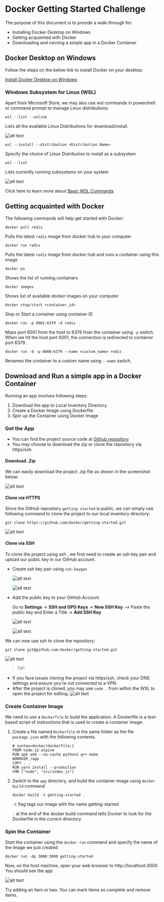 # Docker Getting Started Challenge
The purpose of this document is to provide a walk-through for:
- Installing Docker Desktop on Windows
- Getting acquainted with Docker
- Downloading and running a simple app in a Docker Container

## Docker Desktop on Windows
Follow the steps on the below link to install Docker on your desktop:

[Install Docker Desktop on Windows](https://docs.docker.com/docker-for-windows/install/ "Official Website: Docker")

### Windows Subsystem for Linux (WSL)
Apart from Microsoft Store, we may also use wsl commands in powershell or command prompt to manage Linux distributions:

```
wsl --list --online
```
Lists all the available Linux Distributions for download/install.

![alt text](https://objectstorage.ap-mumbai-1.oraclecloud.com/n/bm29mfisnvsu/b/docker-gettingstarted/o/pic2.JPG)

```
wsl --install --distribution <Distribution Name>
```
Specify the choice of Linux Distribution to install as a subsystem
```
wsl --list
```
Lists currently running subsystems on your system

![alt text](https://objectstorage.ap-mumbai-1.oraclecloud.com/n/bm29mfisnvsu/b/docker-gettingstarted/o/pic4.JPG)

Click here to learn more about [Basic WSL Commands](https://docs.microsoft.com/en-us/windows/wsl/basic-commands)

## Getting acquainted with Docker
The following commands will help get started with Docker:
```
docker pull redis
```
Pulls the latest `redis` image from docker hub to your computer
```
docker run redis
```
Pulls the latest `redis` image from docker hub and runs a container using this image
```
docker ps
```
Shows the list of running containers
```
docker images
```
Shows list of available docker images on your computer
```
docker stop/start <container_id>
```
Stop or Start a container using container ID

```
docker run -p 6001:6379 -d redis
```
Maps port 6001 from the host to 6379 from the container using `-p` switch. When we hit the host port 6001, the connection is redirected to container port 6379.
```
docker run -d -p 6000:6379 --name <custom_name> redis
```
Renames the container to a custom name using `--name` switch.

## Download and Run a simple app in a Docker Container
Running an app involves following steps:
1. Download the app to Local Inventory Directory
1. Create a Docker Image using Dockerfile 
1. Spin up the Container using Docker Image

### Get the App
- You can find the project source code at [Github repository](https://github.com/docker/getting-started)
- You may choose to download the zip or clone the repository via https/ssh.

#### Download .Zip
We can easily download the project .zip file as shown in the screenshot below:

![alt text](https://objectstorage.ap-mumbai-1.oraclecloud.com/n/bm29mfisnvsu/b/docker-gettingstarted/o/pic5.JPG)

#### Clone via HTTPS
Since the GitHub repository `getting started` is public, we can simply use following command to clone the project to our local inventory directory:
```
git clone https://github.com/docker/getting-started.git
```
![alt text](https://objectstorage.ap-mumbai-1.oraclecloud.com/n/bm29mfisnvsu/b/docker-gettingstarted/o/pic6.JPG)

#### Clone via SSH
To clone the project using ssh , we first need to create an ssh key pair and upload our public key in our GitHub account.
- Create ssh key pair using `ssh-keygen`

  ![alt text](https://objectstorage.ap-mumbai-1.oraclecloud.com/n/bm29mfisnvsu/b/docker-gettingstarted/o/pic7.JPG)

  ![alt text](https://objectstorage.ap-mumbai-1.oraclecloud.com/n/bm29mfisnvsu/b/docker-gettingstarted/o/pic8.JPG)

- Add the public key to your GitHub Account

  Go to **Settings** -> **SSH and GPG Keys** -> **New SSH Key** --> Paste the public key and Enter a Title -> **Add SSH Key**

  ![alt text](https://objectstorage.ap-mumbai-1.oraclecloud.com/n/bm29mfisnvsu/b/docker-gettingstarted/o/pic11.JPG)

  ![alt text](https://objectstorage.ap-mumbai-1.oraclecloud.com/n/bm29mfisnvsu/b/docker-gettingstarted/o/pic12.JPG)


We can now use ssh to clone the repository:

```
git clone git@github.com:docker/getting-started.git
```
  ![alt text](https://objectstorage.ap-mumbai-1.oraclecloud.com/n/bm29mfisnvsu/b/docker-gettingstarted/o/pic13.JPG)

> TIP: 
- If you face issues cloning the project via https/ssh, check your DNS settings and ensure you're not connected to a VPN. 
- After the project is cloned, you may use `code .` from within the WSL to open the project for editing.
      ![alt text](https://objectstorage.ap-mumbai-1.oraclecloud.com/n/bm29mfisnvsu/b/docker-gettingstarted/o/pic14.JPG)

### Create Container Image
We need to use a `Dockerfile` to build the application. A Dockerfile is a text-based script of instructions that is used to create a container image.

1. Create a file named `Dockerfile` in the same folder as the file `package.json` with the following contents.
    ``` docker 
    # syntax=docker/dockerfile:1
    FROM node:12-alpine
    RUN apk add --no-cache python2 g++ make
    WORKDIR /app
    COPY . .
    RUN yarn install --production
    CMD ["node", "src/index.js"]
    ```
1. Switch to the `app` directory, and build the container image using `docker build` command
    ```
    docker build -t getting-started .
    ```
    `-t` flag tags our image with the name getting-started
    
    `.` at the end of the docker build command tells Docker to look for the Dockerfile in the current directory.

### Spin the Container
Start the container using the `docker run` command and specify the name of the image we just created:
```
docker run -dp 3000:3000 getting-started
```
Now, on the host machine, open your web browser to http://localhost:3000. You should see the app

![alt text](https://objectstorage.ap-mumbai-1.oraclecloud.com/n/bm29mfisnvsu/b/docker-gettingstarted/o/pic15.JPG)

Try adding an item or two. You can mark items as complete and remove items.
